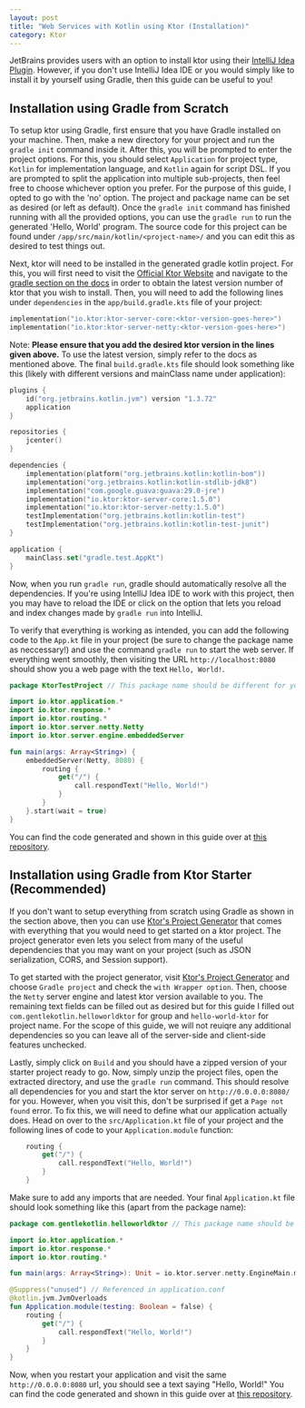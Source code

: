```yaml
---
layout: post
title: "Web Services with Kotlin using Ktor (Installation)"
category: Ktor
---
```


JetBrains provides users with an option to install ktor using their [IntelliJ Idea Plugin](https://ktor.io/docs/intellij-idea.html#using-the-plugin). However, if you don't use IntelliJ Idea IDE or you would simply like to install it by yourself using Gradle, then this guide can be useful to you!

## Installation using Gradle from Scratch

To setup ktor using Gradle, first ensure that you have Gradle installed on your machine. Then, make a new directory for your project and run the `gradle init` command inside it. After this, you will be prompted to enter the project options. For this, you should select `Application` for project type, `Kotlin` for implementation language, and `Kotlin` again for script DSL. If you are prompted to split the application into multiple sub-projects, then feel free to choose whichever option you prefer. For the purpose of this guide, I opted to go with the 'no' option. The project and package name can be set as desired (or left as default). Once the `gradle init` command has finished running with all the provided options, you can use the `gradle run` to run the generated 'Hello, World' program. The source code for this project can be found under `/app/src/main/kotlin/<project-name>/` and you can edit this as desired to test things out.

Next, ktor will need to be installed in the generated gradle kotlin project. For this, you will first need to visit the [Official Ktor Website](https://ktor.io/) and navigate to the [gradle section on the docs](https://ktor.io/docs/gradle.html#initial) in order to obtain the latest version number of ktor that you wish to install. Then, you will need to add the following lines under `dependencies` in the `app/build.gradle.kts` file of your project:

```kotlin
implementation("io.ktor:ktor-server-core:<ktor-version-goes-here>")
implementation("io.ktor:ktor-server-netty:<ktor-version-goes-here>")
```

Note: **Please ensure that you add the desired ktor version in the lines given above.** To use the latest version, simply refer to the docs as mentioned above. The final `build.gradle.kts` file should look something like this (likely with different versions and mainClass name under application):

```kotlin
plugins {
    id("org.jetbrains.kotlin.jvm") version "1.3.72"
    application
}

repositories {
    jcenter()
}

dependencies {
    implementation(platform("org.jetbrains.kotlin:kotlin-bom"))
    implementation("org.jetbrains.kotlin:kotlin-stdlib-jdk8")
    implementation("com.google.guava:guava:29.0-jre")
    implementation("io.ktor:ktor-server-core:1.5.0")
    implementation("io.ktor:ktor-server-netty:1.5.0")
    testImplementation("org.jetbrains.kotlin:kotlin-test")
    testImplementation("org.jetbrains.kotlin:kotlin-test-junit")
}

application {
    mainClass.set("gradle.test.AppKt")
}
```

Now, when you run `gradle run`, gradle should automatically resolve all the dependencies. If you're using IntelliJ Idea IDE to work with this project, then you may have to reload the IDE or click on the option that lets you reload and index changes made by `gradle run` into IntelliJ.

To verify that everything is working as intended, you can add the following code to the `App.kt` file in your project (be sure to change the package name as neccessary!) and use the command `gradle run` to start the web server. If everything went smoothly, then visiting the URL `http://localhost:8080` should show you a web page with the text `Hello, World!`.

```kotlin
package KtorTestProject // This package name should be different for you

import io.ktor.application.*
import io.ktor.response.*
import io.ktor.routing.*
import io.ktor.server.netty.Netty
import io.ktor.server.engine.embeddedServer

fun main(args: Array<String>) {
    embeddedServer(Netty, 8080) {
        routing {
            get("/") {
                call.respondText("Hello, World!")
            }
        }
    }.start(wait = true)
}
```

You can find the code generated and shown in this guide over at [this repository](https://github.com/p-vinayak/gentlekotlin-ktor-starter).

## Installation using Gradle from Ktor Starter (Recommended)

If you don't want to setup everything from scratch using Gradle as shown in the section above, then you can use [Ktor's Project Generator](https://start.ktor.io/) that comes with everything that you would need to get started on a ktor project. The project generator even lets you select from many of the useful dependencies that you may want on your project (such as JSON serialization, CORS, and Session support).

To get started with the project generator, visit [Ktor's Project Generator](https://start.ktor.io/) and choose `Gradle project` and check the `with Wrapper option`. Then, choose the `Netty` server engine and latest ktor version available to you. The remaining text fields can be filled out as desired but for this guide I filled out `com.gentlekotlin.helloworldktor` for group and `hello-world-ktor` for project name. For the scope of this guide, we will not reuiqre any additional dependencies so you can leave all of the server-side and client-side features unchecked.

Lastly, simply click on `Build` and you should have a zipped version of your starter project ready to go. Now, simply unzip the project files, open the extracted directory, and use the `gradle run` command. This should resolve all dependencies for you and start the ktor server on `http://0.0.0.0:8080/` for you. However, when you visit this, don't be surprised if get a `Page not found` error. To fix this, we will need to define what our application actually does. Head on over to the `src/Application.kt` file of your project and the following lines of code to your `Application.module` function:

```kotlin
    routing {
        get("/") {
            call.respondText("Hello, World!")
        }
    }
```

Make sure to add any imports that are needed. Your final `Application.kt` file should look something like this (apart from the package name):

```kotlin
package com.gentlekotlin.helloworldktor // This package name should be different for you!

import io.ktor.application.*
import io.ktor.response.*
import io.ktor.routing.*

fun main(args: Array<String>): Unit = io.ktor.server.netty.EngineMain.main(args)

@Suppress("unused") // Referenced in application.conf
@kotlin.jvm.JvmOverloads
fun Application.module(testing: Boolean = false) {
    routing {
        get("/") {
            call.respondText("Hello, World!")
        }
    }
}
```

Now, when you restart your application and visit the same `http://0.0.0.0:8080` url, you should see a text saying "Hello, World!" You can find the code generated and shown in this guide over at [this repository](https://github.com/p-vinayak/gentlekotlin-ktor-starter).
